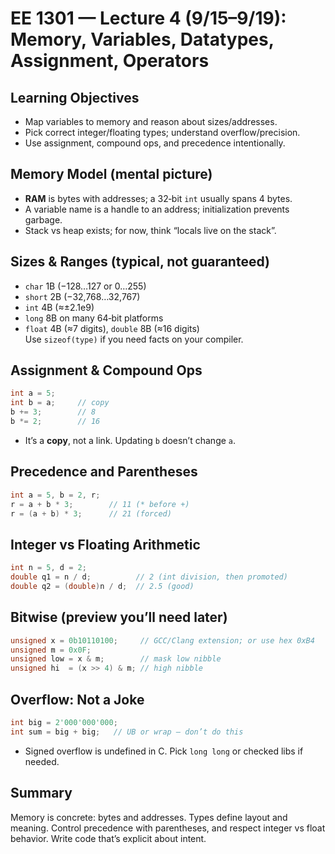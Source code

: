 # EE 1301 — Lecture 4 (9/15–9/19): Memory, Variables, Datatypes, Assignment, Operators

## Learning Objectives
- Map variables to memory and reason about sizes/addresses.
- Pick correct integer/floating types; understand overflow/precision.
- Use assignment, compound ops, and precedence intentionally.

## Memory Model (mental picture)
- **RAM** is bytes with addresses; a 32‑bit `int` usually spans 4 bytes.
- A variable name is a handle to an address; initialization prevents garbage.
- Stack vs heap exists; for now, think “locals live on the stack”.

## Sizes & Ranges (typical, not guaranteed)
- `char` 1B (−128…127 or 0…255)
- `short` 2B (−32,768…32,767)
- `int` 4B (≈±2.1e9)
- `long` 8B on many 64‑bit platforms
- `float` 4B (≈7 digits), `double` 8B (≈16 digits)  
Use `sizeof(type)` if you need facts on your compiler.

## Assignment & Compound Ops
```c
int a = 5;
int b = a;     // copy
b += 3;        // 8
b *= 2;        // 16
```
- It’s a **copy**, not a link. Updating `b` doesn’t change `a`.

## Precedence and Parentheses
```c
int a = 5, b = 2, r;
r = a + b * 3;        // 11 (* before +)
r = (a + b) * 3;      // 21 (forced)
```

## Integer vs Floating Arithmetic
```c
int n = 5, d = 2;
double q1 = n / d;          // 2 (int division, then promoted)
double q2 = (double)n / d;  // 2.5 (good)
```

## Bitwise (preview you’ll need later)
```c
unsigned x = 0b10110100;     // GCC/Clang extension; or use hex 0xB4
unsigned m = 0x0F;
unsigned low = x & m;        // mask low nibble
unsigned hi  = (x >> 4) & m; // high nibble
```

## Overflow: Not a Joke
```c
int big = 2'000'000'000;
int sum = big + big;   // UB or wrap — don’t do this
```
- Signed overflow is undefined in C. Pick `long long` or checked libs if needed.

## Summary
Memory is concrete: bytes and addresses. Types define layout and meaning. Control precedence with parentheses, and respect integer vs float behavior. Write code that’s explicit about intent.